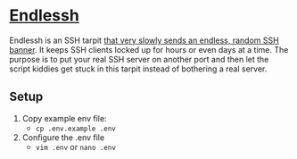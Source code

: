 # [Endlessh](https://hub.docker.com/r/harshavardhanj/endlessh)
Endlessh is an SSH tarpit [that very slowly sends an endless, random SSH banner](https://nullprogram.com/blog/2019/03/22/).
It keeps SSH clients locked up for hours or even days at a time.
The purpose is to put your real SSH server on another port and then let the script kiddies
get stuck in this tarpit instead of bothering a real server.


## Setup
1. Copy example env file:
    - ```cp .env.example .env```
2. Configure the .env file
    - ```vim .env``` or ```nano .env```
